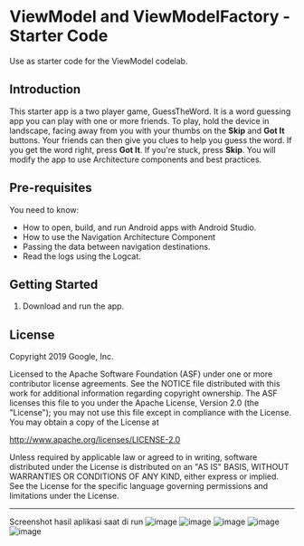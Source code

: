ViewModel and ViewModelFactory - Starter Code
==================================

Use as starter code for the ViewModel codelab.

Introduction
------------

This starter app is a two player game, GuessTheWord. It is a word guessing app you can play with one or more friends. To play, hold the device in landscape, facing away from you with your thumbs on the **Skip** and **Got It** buttons. Your friends can then give you clues to help you guess the word. If you get the word right, press **Got It**. If you're stuck, press **Skip**.
You will modify the app to use Architecture components and best practices.

Pre-requisites
--------------

You need to know:
- How to open, build, and run Android apps with Android Studio.
- How to use the Navigation Architecture Component
- Passing the data between navigation destinations.
- Read the logs using the Logcat.


Getting Started
---------------

1. Download and run the app.

License
-------

Copyright 2019 Google, Inc.

Licensed to the Apache Software Foundation (ASF) under one or more contributor
license agreements.  See the NOTICE file distributed with this work for
additional information regarding copyright ownership.  The ASF licenses this
file to you under the Apache License, Version 2.0 (the "License"); you may not
use this file except in compliance with the License.  You may obtain a copy of
the License at

  http://www.apache.org/licenses/LICENSE-2.0

Unless required by applicable law or agreed to in writing, software
distributed under the License is distributed on an "AS IS" BASIS, WITHOUT
WARRANTIES OR CONDITIONS OF ANY KIND, either express or implied.  See the
License for the specific language governing permissions and limitations under
the License.

---------------------------------------------------------------------------------
Screenshot hasil aplikasi saat di run
![image](https://user-images.githubusercontent.com/67674667/141723984-2830f02e-dedb-4198-9a08-c557c8fe63ea.png)
![image](https://user-images.githubusercontent.com/67674667/141723999-e9740649-9239-4c6f-a5b3-04db68e7597f.png)
![image](https://user-images.githubusercontent.com/67674667/141724010-7f1f3dc0-e807-422b-b376-e5d88c3183c8.png)
![image](https://user-images.githubusercontent.com/67674667/141724024-7df19d3f-5845-444a-8fc4-7bb9aba2a4bd.png)
![image](https://user-images.githubusercontent.com/67674667/141724029-4af9ab10-8df3-4f9f-aaff-77d0c432b757.png)
